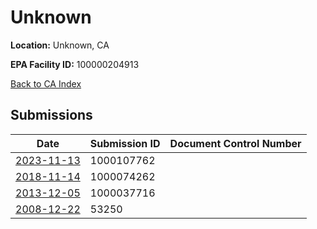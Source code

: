 # Unknown

**Location:** Unknown, CA

**EPA Facility ID:** 100000204913

[Back to CA Index](../../index.md)

## Submissions

| Date | Submission ID | Document Control Number |
|------|--------------|-------------------------|
| [2023-11-13](submissions/1000107762.md) | 1000107762 |  |
| [2018-11-14](submissions/1000074262.md) | 1000074262 |  |
| [2013-12-05](submissions/1000037716.md) | 1000037716 |  |
| [2008-12-22](submissions/53250.md) | 53250 |  |
